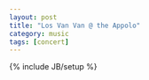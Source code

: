 ```yaml
---
layout: post
title: "Los Van Van @ the Appolo"
category: music 
tags: [concert]
---
```

{% include JB/setup %}
